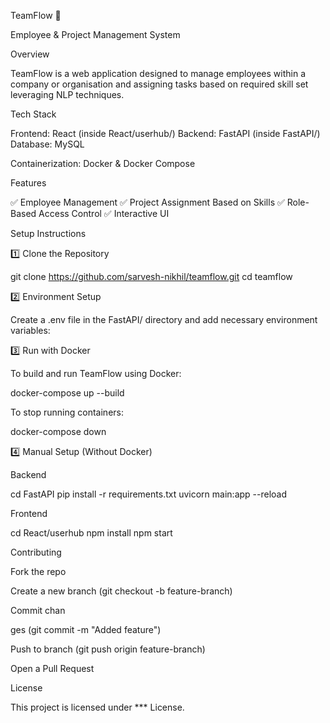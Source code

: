 TeamFlow 🚀

Employee & Project Management System


Overview

TeamFlow is a web application designed to manage employees within a company or organisation and assigning tasks based on required skill set leveraging NLP techniques.


Tech Stack

Frontend: React (inside React/userhub/)
Backend: FastAPI (inside FastAPI/)
Database: MySQL


Containerization: Docker & Docker Compose


Features

✅ Employee Management
✅ Project Assignment Based on Skills
✅ Role-Based Access Control
✅ Interactive UI

Setup Instructions

1️⃣ Clone the Repository

git clone https://github.com/sarvesh-nikhil/teamflow.git
cd teamflow

2️⃣ Environment Setup

Create a .env file in the FastAPI/ directory and add necessary environment variables:


3️⃣ Run with Docker

To build and run TeamFlow using Docker:

docker-compose up --build

To stop running containers:

docker-compose down


4️⃣ Manual Setup (Without Docker)

Backend

cd FastAPI
pip install -r requirements.txt
uvicorn main:app --reload

Frontend

cd React/userhub
npm install
npm start


Contributing

Fork the repo

Create a new branch (git checkout -b feature-branch)

Commit chan

ges (git commit -m "Added feature")

Push to branch (git push origin feature-branch)

Open a Pull Request

License

This project is licensed under *** License.